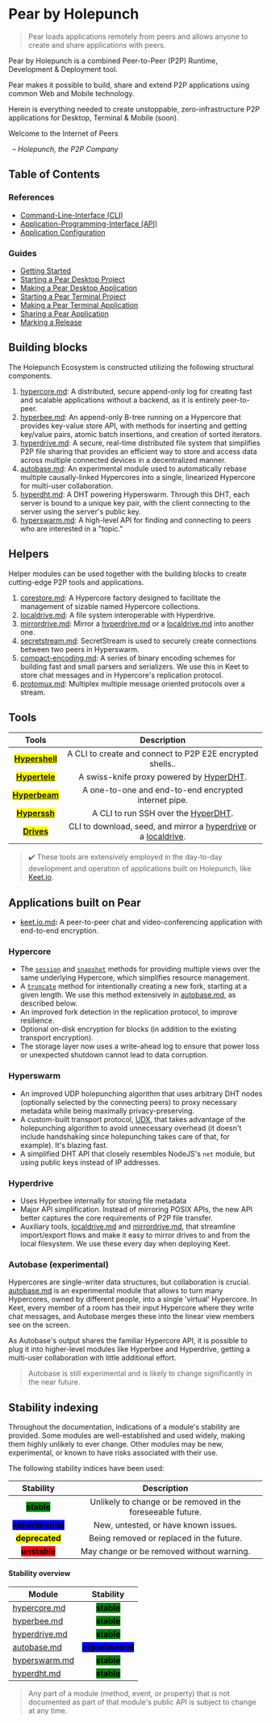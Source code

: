 # Pear by Holepunch

> Pear loads applications remotely from peers and allows anyone to create and share applications with peers.

Pear by Holepunch is a combined Peer-to-Peer (P2P) Runtime, Development & Deployment tool.

Pear makes it possible to build, share and extend P2P applications using common Web and Mobile technology.

Herein is everything needed to create unstoppable, zero-infrastructure P2P applications for Desktop, Terminal & Mobile (soon).

Welcome to the Internet of Peers

&nbsp; _– Holepunch, the P2P Company_

## Table of Contents

### References

* [Command-Line-Interface (CLI)](./reference/cli.md)
* [Application-Programming-Interface (API)](./reference/api.md)
* [Application Configuration](./reference/configuration.md)

### Guides

* [Getting Started](./guide/getting-started.md)
* [Starting a Pear Desktop Project](./guide/starting-a-pear-desktop-project.md)
* [Making a Pear Desktop Application](./guide/making-a-pear-desktop-app.md)
* [Starting a Pear Terminal Project](./guide/starting-a-pear-terminal-project.md)
* [Making a Pear Terminal Application](./guide/making-a-pear-terminal-app.md)
* [Sharing a Pear Application](./guide/sharing-a-pear-app.md)
* [Marking a Release](./guide/releasing-a-pear-app.md)

## Building blocks

The Holepunch Ecosystem is constructed utilizing the following structural components.

1. [hypercore.md](./building-blocks/hypercore.md): A distributed, secure append-only log for creating fast and scalable applications without a backend, as it is entirely peer-to-peer.
2. [hyperbee.md](./building-blocks/hyperbee.md): An append-only B-tree running on a Hypercore that provides key-value store API, with methods for inserting and getting key/value pairs, atomic batch insertions, and creation of sorted iterators.
3. [hyperdrive.md](./building-blocks/hyperdrive.md): A secure, real-time distributed file system that simplifies P2P file sharing that provides an efficient way to store and access data across multiple connected devices in a decentralized manner.
4. [autobase.md](./building-blocks/autobase.md): An experimental module used to automatically rebase multiple causally-linked Hypercores into a single, linearized Hypercore for multi-user collaboration.
5. [hyperdht.md](./building-blocks/hyperdht.md): A DHT powering Hyperswarm. Through this DHT, each server is bound to a unique key pair, with the client connecting to the server using the server's public key.
6. [hyperswarm.md](./building-blocks/hyperswarm.md): A high-level API for finding and connecting to peers who are interested in a "topic."

## Helpers

Helper modules can be used together with the building blocks to create cutting-edge P2P tools and applications.

1. [corestore.md](helpers/corestore.md): A Hypercore factory designed to facilitate the management of sizable named Hypercore collections.
2. [localdrive.md](helpers/localdrive.md): A file system interoperable with Hyperdrive.
3. [mirrordrive.md](helpers/mirrordrive.md): Mirror a [hyperdrive.md](./building-blocks/hyperdrive.md) or a [localdrive.md](helpers/localdrive.md) into another one.
4. [secretstream.md](helpers/secretstream.md): SecretStream is used to securely create connections between two peers in Hyperswarm.
5. [compact-encoding.md](helpers/compact-encoding.md): A series of binary encoding schemes for building fast and small parsers and serializers. We use this in Keet to store chat messages and in Hypercore's replication protocol.
6. [protomux.md](helpers/protomux.md): Multiplex multiple message oriented protocols over a stream.

## Tools

|                           Tools                           |                         Description                         |
| :----------------------------------------------------------: | :---------------------------------------------------------: |
|    <mark>**[Hypershell](./tools/hypershell)**</mark>   | A CLI to create and connect to P2P E2E encrypted shells.. |
| <mark>**[Hypertele](./tools/hypertele)**</mark> | A swiss-knife proxy powered by [HyperDHT](./building-blocks/hyperdht).            |
| <mark>**[Hyperbeam](./tools/hyperbeam)**</mark> | A one-to-one and end-to-end encrypted internet pipe.          |
|    <mark>**[Hyperssh](./tools/hyperssh)**</mark>   | A CLI to run SSH over the [HyperDHT](./building-blocks/hyperdht).          |
|    <mark>**[Drives](./tools/drives)**</mark>   | CLI to download, seed, and mirror a [hyperdrive](./building-blocks/hyperdrive) or a [localdrive](./helpers/localdrive).          |

> ✔️ These tools are extensively employed in the day-to-day development and operation of applications built on Holepunch, like [Keet.io](https://keet.io/).


## Applications built on Pear

* [keet.io.md](apps/keet.io.md)**:** A peer-to-peer chat and video-conferencing application with end-to-end encryption.

### Hypercore

* The [`session`](./building-blocks/hypercore.md#core.session-options) and [`snapshot`](./building-blocks/hypercore.md#core.snapshot-options) methods for providing multiple views over the same underlying Hypercore, which simplifies resource management.
* A [`truncate`](./building-blocks/hypercore.md#await-core.truncate-newlength-forkid) method for intentionally creating a new fork, starting at a given length. We use this method extensively in [autobase.md](./building-blocks/autobase.md), as described below.
* An improved fork detection in the replication protocol, to improve resilience.
* Optional on-disk encryption for blocks (in addition to the existing transport encryption).
* The storage layer now uses a write-ahead log to ensure that power loss or unexpected shutdown cannot lead to data corruption.

### Hyperswarm

* An improved UDP holepunching algorithm that uses arbitrary DHT nodes (optionally selected by the connecting peers) to proxy necessary metadata while being maximally privacy-preserving.
* A custom-built transport protocol, [UDX](https://github.com/hyperswarm/libudx), that takes advantage of the holepunching algorithm to avoid unnecessary overhead (it doesn't include handshaking since holepunching takes care of that, for example). It's blazing fast.
* A simplified DHT API that closely resembles NodeJS's `net` module, but using public keys instead of IP addresses.

### Hyperdrive

* Uses Hyperbee internally for storing file metadata
* Major API simplification. Instead of mirroring POSIX APIs, the new API better captures the core requirements of P2P file transfer.
* Auxiliary tools, [localdrive.md](helpers/localdrive.md) and [mirrordrive.md](helpers/mirrordrive.md), that streamline import/export flows and make it easy to mirror drives to and from the local filesystem. We use these every day when deploying Keet.

### Autobase (experimental)

Hypercores are single-writer data structures, but collaboration is crucial. [autobase.md](./building-blocks/autobase.md "mention") is an experimental module that allows to turn many Hypercores, owned by different people, into a single 'virtual' Hypercore. In Keet, every member of a room has their input Hypercore where they write chat messages, and Autobase merges these into the linear view members see on the screen.

As Autobase's output shares the familiar Hypercore API, it is possible to plug it into higher-level modules like Hyperbee and Hyperdrive, getting a multi-user collaboration with little additional effort.

> Autobase is still experimental and is likely to change significantly in the near future.

## Stability indexing

Throughout the documentation, indications of a module's stability are provided. Some modules are well-established and used widely, making them highly unlikely to ever change. Other modules may be new, experimental, or known to have risks associated with their use.

The following stability indices have been used:

|                           Stability                          |                         Description                         |
| :----------------------------------------------------------: | :---------------------------------------------------------: |
|    <mark style="background-color:green;">**stable**</mark>   | Unlikely to change or be removed in the foreseeable future. |
| <mark style="background-color:blue;">**experimental**</mark> |             New, untested, or have known issues.            |
| <mark style="background-color:yellow;">**deprecated**</mark> |           Being removed or replaced in the future.          |
|    <mark style="background-color:red;">**unstable**</mark>   |          May change or be removed without warning.          |

#### Stability overview

| Module                                                   |                           Stability                          |
| -------------------------------------------------------- | :----------------------------------------------------------: |
| [hypercore.md](./building-blocks/hypercore.md)   |    <mark style="background-color:green;">**stable**</mark>   |
| [hyperbee.md](./building-blocks/hyperbee.md)     |    <mark style="background-color:green;">**stable**</mark>   |
| [hyperdrive.md](./building-blocks/hyperdrive.md) |    <mark style="background-color:green;">**stable**</mark>   |
| [autobase.md](./building-blocks/autobase.md)     | <mark style="background-color:blue;">**experimental**</mark> |
| [hyperswarm.md](./building-blocks/hyperswarm.md) |    <mark style="background-color:green;">**stable**</mark>   |
| [hyperdht.md](./building-blocks/hyperdht.md)     |    <mark style="background-color:green;">**stable**</mark>   |


 > Any part of a module (method, event, or property) that is not documented as part of that module's public API is subject to change at any time.
